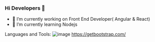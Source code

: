 ### Hi Developers 👋

- 🔭 I’m currently working on Front End Developer( Angular & React)
- 🌱 I’m currently learning Nodejs

Languages and Tools:
![image](https://github.com/vamsig98/vamsig98/assets/30744180/833fc34c-af59-48a7-84b4-900f848d455e)
https://getbootstrap.com/


<!--
**vamsig98/vamsig98** is a ✨ _special_ ✨ repository because its `README.md` (this file) appears on your GitHub profile.

Here are some ideas to get you started:

- 🔭 I’m currently working on Front End Developer( Angular & React)
- 🌱 I’m currently learning Nodejs
- 👯 I’m looking to collaborate on ...
- 🤔 I’m looking for help with ...
- 💬 Ask me about ...
- 📫 How to reach me: ...
- 😄 Pronouns: ...
- ⚡ Fun fact: ...
-->

